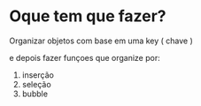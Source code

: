 # Oque tem que fazer?

Organizar objetos com base em uma key ( chave )

e depois fazer funçoes que organize por:

1. inserção
2. seleção
3. bubble
